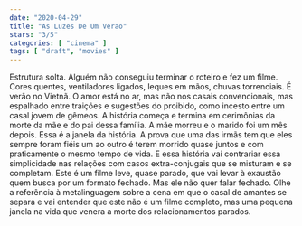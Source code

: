 ```yaml
---
date: "2020-04-29"
title: "As Luzes De Um Verao"
stars: "3/5"
categories: [ "cinema" ]
tags: [ "draft", "movies" ]
---
```

Estrutura solta. Alguém não conseguiu terminar o roteiro e fez um filme. Cores quentes, ventiladores ligados, leques em mãos, chuvas torrenciais. É verão no Vietnã. O amor está no ar, mas não nos casais convencionais, mas espalhado entre traições e sugestões do proibido, como incesto entre um casal jovem de gêmeos. A história começa e termina em cerimônias da morte da mãe e do pai dessa família. A mãe morreu e o marido foi um mês depois. Essa é a janela da história. A prova que uma das irmãs tem que eles sempre foram fiéis um ao outro é terem morrido quase juntos e com praticamente o mesmo tempo de vida. E essa história vai contrariar essa simplicidade nas relações com casos extra-conjugais que se misturam e se completam. Este é um filme leve, quase parado, que vai levar à exaustão quem busca por um formato fechado. Mas ele não quer falar fechado. Olhe a referência à metalinguagem sobre a cena em que o casal de amantes se separa e vai entender que este não é um filme completo, mas uma pequena janela na vida que venera a morte dos relacionamentos parados.
